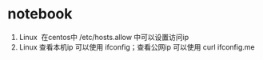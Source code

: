 # notebook
1. Linux  在centos中 /etc/hosts.allow 中可以设置访问ip
2. Linux 查看本机ip 可以使用 ifconfig；查看公网ip 可以使用 curl ifconfig.me
